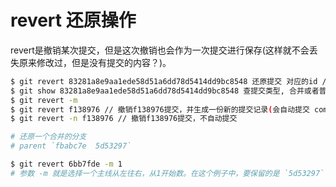 # revert 还原操作

revert是撤销某次提交，但是这次撤销也会作为一次提交进行保存(这样就不会丢失原来修改过，但是没有提交的内容？)。

```bash
$ git revert 83281a8e9aa1ede58d51a6dd78d5414dd9bc8548 还原提交 对应的id //作为一次新的修改需重新提交
$ git show 83281a8e9aa1ede58d51a6dd78d5414dd9bc8548 查提交类型, 合并或者普通提交
$ git revert -m
$ git revert f138976 // 撤销f138976提交，并生成一份新的提交记录(会自动提交 commit)
$ git revert -n f138976 // 撤销f138976提交，不自动提交

# 还原一个合并的分支
# parent `fbabc7e  5d53297`

$ git revert 6bb7fde -m 1
# 参数 -m 就是选择一个主线从左往右，从1开始数。在这个例子中，要保留的是 `5d53297`，撤销的是 `fbabc7e`。因此 -m 后跟参数 1。

```

## 
